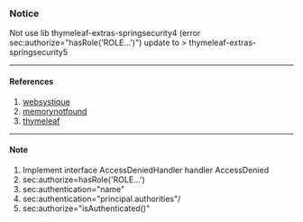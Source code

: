 <h3>Notice</h3>
Not use lib thymeleaf-extras-springsecurity4 (error sec:authorize="hasRole('ROLE...')") update to > thymeleaf-extras-springsecurity5
<hr>
<h4>References</h4>
<ol>
    <li><a href="http://websystique.com/spring-security/spring-security-4-secure-view-layer-using-taglibs/">websystique</a></li>
    <li><a href="https://memorynotfound.com/spring-boot-spring-security-thymeleaf-form-login-example">memorynotfound</a></li>
    <li><a href="https://www.thymeleaf.org/doc/articles/springsecurity.html">thymeleaf</a></li>
</ol>
<hr>
<h4>Note</h4>
<ol>
    <li>Implement interface AccessDeniedHandler handler AccessDenied</li>
    <li>sec:authorize=hasRole('ROLE...')</li>
    <li>sec:authentication="name"</li>
    <li>sec:authentication="principal.authorities"/</li>
    <li>sec:authorize="isAuthenticated()"</li>
</ol>